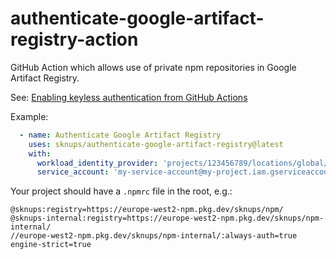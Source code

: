 # authenticate-google-artifact-registry-action

GitHub Action which allows use of private npm repositories in Google Artifact Registry.

See: [Enabling keyless authentication from GitHub Actions](https://cloud.google.com/blog/products/identity-security/enabling-keyless-authentication-from-github-actions)

Example:

```yaml
  - name: Authenticate Google Artifact Registry
    uses: sknups/authenticate-google-artifact-registry@latest
    with:
      workload_identity_provider: 'projects/123456789/locations/global/workloadIdentityPools/my-pool/providers/my-provider'
      service_account: 'my-service-account@my-project.iam.gserviceaccount.com'
```

Your project should have a `.npmrc` file in the root, e.g.:

```npmrc
@sknups:registry=https://europe-west2-npm.pkg.dev/sknups/npm/
@sknups-internal:registry=https://europe-west2-npm.pkg.dev/sknups/npm-internal/
//europe-west2-npm.pkg.dev/sknups/npm-internal/:always-auth=true
engine-strict=true
```
